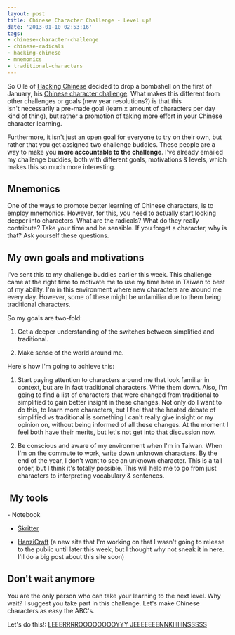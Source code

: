 ```yaml
---
layout: post
title: Chinese Character Challenge - Level up!
date: '2013-01-10 02:53:16'
tags:
- chinese-character-challenge
- chinese-radicals
- hacking-chinese
- mnemonics
- traditional-characters
---
```


So Olle of <a href="http://hackingchinese.com">Hacking Chinese</a> decided to drop a bombshell on the first of January, his <a href="http://www.hackingchinese.com/?p=3145">Chinese character challenge</a>. What makes this different from other challenges or goals (new year resolutions?) is that this isn't necessarily a pre-made goal (learn x amount of characters per day kind of thing), but rather a promotion of taking more effort in your Chinese character learning.

Furthermore, it isn't just an open goal for everyone to try on their own, but rather that you get assigned two challenge buddies. These people are a way to make you <strong>more accountable to the challenge</strong>. I've already emailed my challenge buddies, both with different goals, motivations &amp; levels, which makes this so much more interesting.
<h2>Mnemonics</h2>
One of the ways to promote better learning of Chinese characters, is to employ mnemonics. However, for this, you need to actually start looking deeper into characters. What are the radicals? What do they really contribute? Take your time and be sensible. If you forget a character, why is that? Ask yourself these questions.
<h2>My own goals and motivations</h2>
I've sent this to my challenge buddies earlier this week. This challenge came at the right time to motivate me to use my time here in Taiwan to best of my ability. I'm in this environment where new characters are around me every day. However, some of these might be unfamiliar due to them being traditional characters.

So my goals are two-fold:

1) Get a deeper understanding of the switches between simplified and traditional.

2) Make sense of the world around me.

Here's how I'm going to achieve this:

1) Start paying attention to characters around me that look familiar in context, but are in fact traditional characters. Write them down. Also, I'm going to find a list of characters that were changed from traditional to simplified to gain better insight in these changes. Not only do I want to do this, to learn more characters, but I feel that the heated debate of simplified vs traditional is something I can't really give insight or my opinion on, without being informed of all these changes. At the moment I feel both have their merits, but let's not get into that discussion now.

2) Be conscious and aware of my environment when I'm in Taiwan. When I'm on the commute to work, write down unknown characters. By the end of the year, I don't want to see an unknown character. This is a tall order, but I think it's totally possible. This will help me to go from just characters to interpreting vocabulary &amp; sentences.
<h2> My tools</h2>
- Notebook

- <a href="http://www.skritter.com/?siteref=ConfusedLaowai">Skritter</a>

- <a href="http://hanzicraft.com">HanziCraft</a> (a new site that I'm working on that I wasn't going to release to the public until later this week, but I thought why not sneak it in here. I'll do a big post about this site soon)
<h2>Don't wait anymore</h2>
You are the only person who can take your learning to the next level. Why wait? I suggest you take part in this challenge. Let's make Chinese characters as easy the ABC's.

Let's do this!: <a href="http://www.youtube.com/watch?v=LkCNJRfSZBU">LEEERRRROOOOOOOOYYY JEEEEEEENNKIIIIIINSSSSS</a>